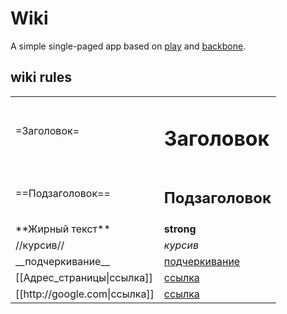 # Wiki 

A simple single-paged app based on [play] and [backbone]. 

[play]:http://www.playframework.com
[backbone]:http://backbonejs.org

## wiki rules
<table>
    <tr>
        <td>=Заголовок=</td>
        <td><h1>Заголовок</h1></td>
    </tr>
    <tr>
        <td>==Подзаголовок==</td>
        <td><h2>Подзаголовок</h2></td>
    </tr>
    <tr>
        <td>**Жирный текст**</td>
        <td><b>strong</b></td>        
    </tr>
    <tr>
        <td>//курсив//</td>
        <td><i>курсив</i></td>        
    </tr>
    <tr>
        <td>__подчеркивание__</td>
        <td style="text-decoration: underline;">подчеркивание</td>        
    </tr>
    <tr>
        <td>[[Адрес_страницы|ссылка]]</td>
        <td><a href=/Адрес_страницы>ссылка</a></td>        
    </tr>
    <tr>
        <td>[[http://google.com|ссылка]]</td>
        <td><a href=”http://google.com”>ссылка</a></td>        
    </tr>
</table>
